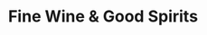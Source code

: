 ---
title: "Fine Wine & Good Spirits"
url: /erie/fine-wine-und-good-spirits-asbury-road/
shop: Spirituosen
---